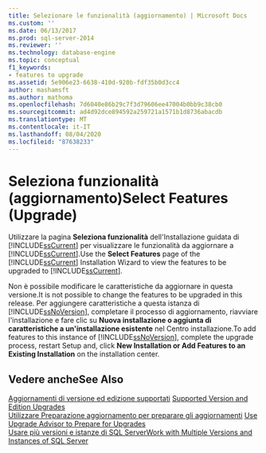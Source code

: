 ```yaml
---
title: Selezionare le funzionalità (aggiornamento) | Microsoft Docs
ms.custom: ''
ms.date: 06/13/2017
ms.prod: sql-server-2014
ms.reviewer: ''
ms.technology: database-engine
ms.topic: conceptual
f1_keywords:
- features to upgrade
ms.assetid: 5e906e23-6638-410d-920b-fdf35b0d3cc4
author: mashamsft
ms.author: mathoma
ms.openlocfilehash: 7d6040e86b29c7f3d79606ee47004b0bb9c38cb0
ms.sourcegitcommit: ad4d92dce894592a259721a1571b1d8736abacdb
ms.translationtype: MT
ms.contentlocale: it-IT
ms.lasthandoff: 08/04/2020
ms.locfileid: "87638233"
---
```

# <a name="select-features-upgrade"></a><span data-ttu-id="2690f-102">Seleziona funzionalità (aggiornamento)</span><span class="sxs-lookup"><span data-stu-id="2690f-102">Select Features (Upgrade)</span></span>
  <span data-ttu-id="2690f-103">Utilizzare la pagina **Seleziona funzionalità** dell'Installazione guidata di [!INCLUDE[ssCurrent](../../includes/sscurrent-md.md)] per visualizzare le funzionalità da aggiornare a [!INCLUDE[ssCurrent](../../includes/sscurrent-md.md)].</span><span class="sxs-lookup"><span data-stu-id="2690f-103">Use the **Select Features** page of the [!INCLUDE[ssCurrent](../../includes/sscurrent-md.md)] Installation Wizard to view the features to be upgraded to [!INCLUDE[ssCurrent](../../includes/sscurrent-md.md)].</span></span>  
  
 <span data-ttu-id="2690f-104">Non è possibile modificare le caratteristiche da aggiornare in questa versione.</span><span class="sxs-lookup"><span data-stu-id="2690f-104">It is not possible to change the features to be upgraded in this release.</span></span> <span data-ttu-id="2690f-105">Per aggiungere caratteristiche a questa istanza di [!INCLUDE[ssNoVersion](../../includes/ssnoversion-md.md)], completare il processo di aggiornamento, riavviare l'installazione e fare clic su **Nuova installazione o aggiunta di caratteristiche a un'installazione esistente** nel Centro installazione.</span><span class="sxs-lookup"><span data-stu-id="2690f-105">To add features to this instance of [!INCLUDE[ssNoVersion](../../includes/ssnoversion-md.md)], complete the upgrade process, restart Setup and, click **New Installation or Add Features to an Existing Installation** on the installation center.</span></span>  
  
## <a name="see-also"></a><span data-ttu-id="2690f-106">Vedere anche</span><span class="sxs-lookup"><span data-stu-id="2690f-106">See Also</span></span>  
 <span data-ttu-id="2690f-107">[Aggiornamenti di versione ed edizione supportati](../../database-engine/install-windows/supported-version-and-edition-upgrades.md) </span><span class="sxs-lookup"><span data-stu-id="2690f-107">[Supported Version and Edition Upgrades](../../database-engine/install-windows/supported-version-and-edition-upgrades.md) </span></span>  
 <span data-ttu-id="2690f-108">[Utilizzare Preparazione aggiornamento per preparare gli aggiornamenti](../../../2014/sql-server/install/use-upgrade-advisor-to-prepare-for-upgrades.md) </span><span class="sxs-lookup"><span data-stu-id="2690f-108">[Use Upgrade Advisor to Prepare for Upgrades](../../../2014/sql-server/install/use-upgrade-advisor-to-prepare-for-upgrades.md) </span></span>  
 [<span data-ttu-id="2690f-109">Usare più versioni e istanze di SQL Server</span><span class="sxs-lookup"><span data-stu-id="2690f-109">Work with Multiple Versions and Instances of SQL Server</span></span>](../../../2014/sql-server/install/work-with-multiple-versions-and-instances-of-sql-server.md)  
  
  

